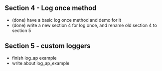 ## Section 4 - Log once method

* (done) have a basic log once method and demo for it
* (done) write a new section 4 for log once, and rename old section 4 to section 5

## Section 5 - custom loggers

* finish log_ap example
* write about log_ap_example
